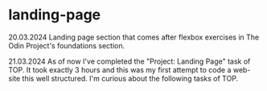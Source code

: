 # landing-page


20.03.2024
Landing page section that comes after flexbox exercises in The Odin Project's foundations section.

21.03.2024
As of now I've completed the "Project: Landing Page" task of TOP. It took exactly 3 hours and this was my first attempt to code a web-site this well structured. I'm curious about the following tasks of TOP.